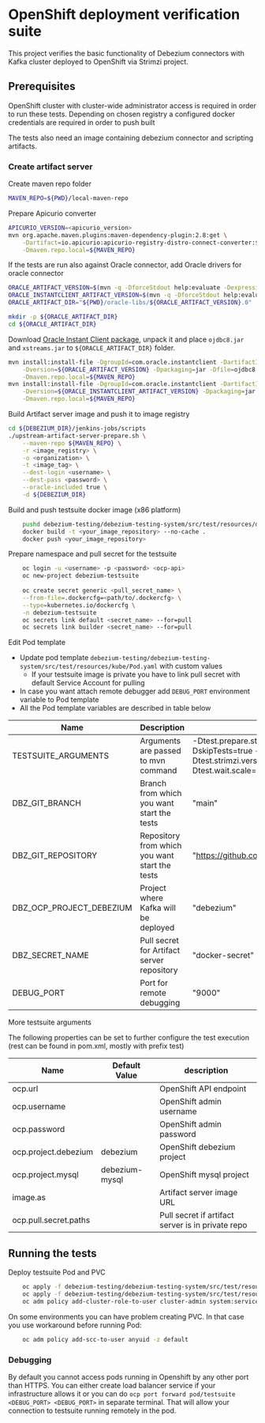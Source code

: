 # OpenShift deployment verification suite
This project verifies the basic functionality of Debezium connectors with Kafka cluster deployed to OpenShift via Strimzi project.

## Prerequisites
OpenShift cluster with cluster-wide administrator access is required in order to run these tests.
Depending on chosen registry a configured docker credentials are required in order to push built

The tests also need an image containing debezium connector and scripting artifacts.
### Create artifact server
Create maven repo folder
``` bash
MAVEN_REPO=${PWD}/local-maven-repo
```

Prepare Apicurio converter
``` bash
APICURIO_VERSION=<apicurio_version>
mvn org.apache.maven.plugins:maven-dependency-plugin:2.8:get \
    -Dartifact=io.apicurio:apicurio-registry-distro-connect-converter:${APICURIO_VERSION}:zip \
    -Dmaven.repo.local=${MAVEN_REPO}
```

If the tests are run also against Oracle connector, add Oracle drivers for oracle connector

``` bash
ORACLE_ARTIFACT_VERSION=$(mvn -q -DforceStdout help:evaluate -Dexpression=version.oracle.driver)
ORACLE_INSTANTCLIENT_ARTIFACT_VERSION=$(mvn -q -DforceStdout help:evaluate -Dexpression=version.oracle.instantclient)
ORACLE_ARTIFACT_DIR="${PWD}/oracle-libs/${ORACLE_ARTIFACT_VERSION}.0"

mkdir -p ${ORACLE_ARTIFACT_DIR}
cd ${ORACLE_ARTIFACT_DIR}
```

Download [Oracle Instant Client package](https://www.oracle.com/database/technologies/instant-client/downloads.html), unpack it and place `ojdbc8.jar` and `xstreams.jar` to `${ORACLE_ARTIFACT_DIR}` folder.

```bash
mvn install:install-file -DgroupId=com.oracle.instantclient -DartifactId=ojdbc8 \
    -Dversion=${ORACLE_ARTIFACT_VERSION} -Dpackaging=jar -Dfile=ojdbc8.jar \
    -Dmaven.repo.local=${MAVEN_REPO}
mvn install:install-file -DgroupId=com.oracle.instantclient -DartifactId=xstreams \
    -Dversion=${ORACLE_INSTANTCLIENT_ARTIFACT_VERSION} -Dpackaging=jar -Dfile=xstreams.jar \
    -Dmaven.repo.local=${MAVEN_REPO}
```

Build Artifact server image and push it to image registry
``` bash
cd ${DEBEZIUM_DIR}/jenkins-jobs/scripts
./upstream-artifact-server-prepare.sh \
    --maven-repo ${MAVEN_REPO} \
    -r <image_registry> \
    -o <organization> \
    -t <image_tag> \
    --dest-login <username> \
    --dest-pass <password> \
    --oracle-included true \
    -d ${DEBEZIUM_DIR}
```

Build and push testsuite docker image (x86 platform)
```bash
    pushd debezium-testing/debezium-testing-system/src/test/resources/docker/
    docker build -t <your_image_repository> --no-cache .
    docker push <your_image_repository>
```

Prepare namespace and pull secret for the testsuite
```bash
    oc login -u <username> -p <password> <ocp-api>
    oc new-project debezium-testsuite
    
    oc create secret generic <pull_secret_name> \
    --from-file=.dockercfg=<path/to/.dockercfg> \
    --type=kubernetes.io/dockercfg \
    -n debezium-testsuite
    oc secrets link default <secret_name> --for=pull
    oc secrets link builder <secret_name> --for=pull
```

Edit Pod template
- Update pod template `debezium-testing/debezium-testing-system/src/test/resources/kube/Pod.yaml` with custom values
  - If your testsuite image is private you have to link pull secret with default Service Account for pulling
- In case you want attach remote debugger add `DEBUG_PORT` environment variable to Pod template
- All the Pod template variables are described in table below

| Name                     | Description                                    | Example                                                                                             |
|--------------------------|------------------------------------------------|-----------------------------------------------------------------------------------------------------|
| TESTSUITE_ARGUMENTS      | Arguments are passed to mvn command            | -Dtest.prepare.strimzi=true -DskipTests=true -Dtest.strimzi.version.kafka=3.5.0 -Dtest.wait.scale=1 |
| DBZ_GIT_BRANCH           | Branch from which you want start the tests     | "main"                                                                                              |
| DBZ_GIT_REPOSITORY       | Repository from which you want start the tests | "https://github.com/debezium/debezium.git"                                                          |
| DBZ_OCP_PROJECT_DEBEZIUM | Project where Kafka will be deployed           | "debezium"                                                                                          |
| DBZ_SECRET_NAME          | Pull secret for Artifact server repository     | "docker-secret"                                                                                     |
| DEBUG_PORT               | Port for remote debugging                      | "9000"                                                                                              |

More testsuite arguments

The following properties can be set to further configure the test execution (rest can be found in pom.xml, mostly with prefix test)

| Name | Default Value | description                                       |
| -----| ------------- |---------------------------------------------------|
| ocp.url | | OpenShift API endpoint                            |
| ocp.username | | OpenShift admin username                          |
| ocp.password | | OpenShift admin password                          |
| ocp.project.debezium | debezium | OpenShift debezium project                        |
| ocp.project.mysql    | debezium-mysql | OpenShift mysql project                           |
| image.as             | | Artifact server image URL                         |
| ocp.pull.secret.paths | | Pull secret if artifact server is in private repo |


## Running the tests
Deploy testsuite Pod and PVC
```bash
    oc apply -f debezium-testing/debezium-testing-system/src/test/resources/kube/PersistentVolumeClaim.yaml
    oc apply -f debezium-testing/debezium-testing-system/src/test/resources/kube/Pod.yaml
    oc adm policy add-cluster-role-to-user cluster-admin system:serviceaccount:debezium-testsuite:default
```
On some environments you can have problem creating PVC. In that case you use workaround before running Pod:
```bash
    oc adm policy add-scc-to-user anyuid -z default
```

### Debugging 
By default you cannot access pods running in Openshift by any other port than HTTPS.
You can either create load balancer service if your infrastructure allows it or you
can do `ocp port forward pod/testsuite <DEBUG_PORT> <DEBUG_PORT>` in separate terminal.
That will allow your connection to testsuite running remotely in the pod.




